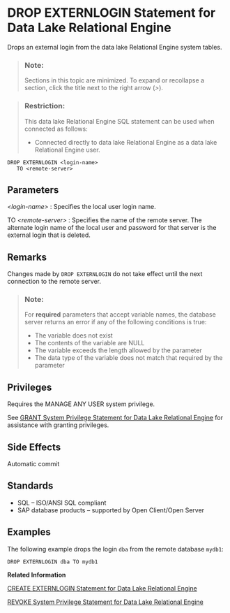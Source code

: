 <!-- loioa61caee684f21015b95df0220f3f0a38 -->

# DROP EXTERNLOGIN Statement for Data Lake Relational Engine

Drops an external login from the data lake Relational Engine system tables.



> ### Note:  
> Sections in this topic are minimized. To expand or recollapse a section, click the title next to the right arrow \(*\>*\).



> ### Restriction:  
> This data lake Relational Engine SQL statement can be used when connected as follows:
> 
> -   Connected directly to data lake Relational Engine as a data lake Relational Engine user.



```
DROP EXTERNLOGIN <login-name> 
   TO <remote-server>
```



<a name="loioa61caee684f21015b95df0220f3f0a38__IQ_Parameters"/>

## Parameters

 *<login-name\>*
 :   Specifies the local user login name.

  TO *<remote-server\>*
 :   Specifies the name of the remote server. The alternate login name of the local user and password for that server is the external login that is deleted.

 

<a name="loioa61caee684f21015b95df0220f3f0a38__IQ_Usage"/>

## Remarks

Changes made by `DROP EXTERNLOGIN` do not take effect until the next connection to the remote server.

> ### Note:  
> For **required** parameters that accept variable names, the database server returns an error if any of the following conditions is true:
> 
> -   The variable does not exist
> -   The contents of the variable are NULL
> -   The variable exceeds the length allowed by the parameter
> -   The data type of the variable does not match that required by the parameter



<a name="loioa61caee684f21015b95df0220f3f0a38__IQ_Permissions"/>

## Privileges

Requires the MANAGE ANY USER system privilege.

See [GRANT System Privilege Statement for Data Lake Relational Engine](grant-system-privilege-statement-for-data-lake-relational-engine-a3dfcb0.md) for assistance with granting privileges.



<a name="loioa61caee684f21015b95df0220f3f0a38__IQ_Side_Effects"/>

## Side Effects

Automatic commit



<a name="loioa61caee684f21015b95df0220f3f0a38__IQ_Standards"/>

## Standards

-   SQL – ISO/ANSI SQL compliant
-   SAP database products – supported by Open Client/Open Server



<a name="loioa61caee684f21015b95df0220f3f0a38__IQ_Examples"/>

## Examples

The following example drops the login `dba` from the remote database `mydb1`:

```
DROP EXTERNLOGIN dba TO mydb1
```

**Related Information**  


[CREATE EXTERNLOGIN Statement for Data Lake Relational Engine](create-externlogin-statement-for-data-lake-relational-engine-a61766a.md "Assigns an alternate login name and password to be used when communicating with a remote server.")

[REVOKE System Privilege Statement for Data Lake Relational Engine](revoke-system-privilege-statement-for-data-lake-relational-engine-a3eadda.md "Removes specific system privileges from specific users and the right to administer the privilege.")


